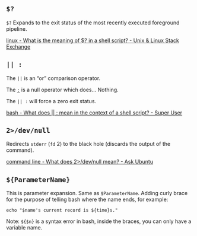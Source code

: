 ## `$?`

`$?` Expands to the exit status of the most recently executed foreground pipeline.

[linux - What is the meaning of $? in a shell script? - Unix & Linux Stack Exchange](https://unix.stackexchange.com/questions/7704/what-is-the-meaning-of-in-a-shell-script#:~:text=%24%3F%20%2DThe%20exit%20status%20of,under%20which%20they%20are%20executing.) 



## `|| :`

The `||` is an “or” comparison operator.

The [`:`](http://www.gnu.org/software/bash/manual/html_node/Bourne-Shell-Builtins.html#index-_003a) is a null operator which does… Nothing. 

The `|| :` will force a zero exit status.

 [bash - What does || : mean in the context of a shell script? - Super User](https://superuser.com/questions/1022374/what-does-mean-in-the-context-of-a-shell-script) 



## `2>/dev/null `

Redirects `stderr` (`fd` 2) to the black hole (discards the output of the command).

[command line - What does 2>/dev/null mean? - Ask Ubuntu](https://askubuntu.com/a/350212/849866)


## `${ParameterName}`

This is parameter expansion. Same as `$ParameterName`. Adding curly brace for the purpose of telling bash where the name ends, for example:

```
echo "$name's current record is ${time}s."
```

Note: `${$n}` is a syntax error in bash, inside the braces, you can only have a variable name.

